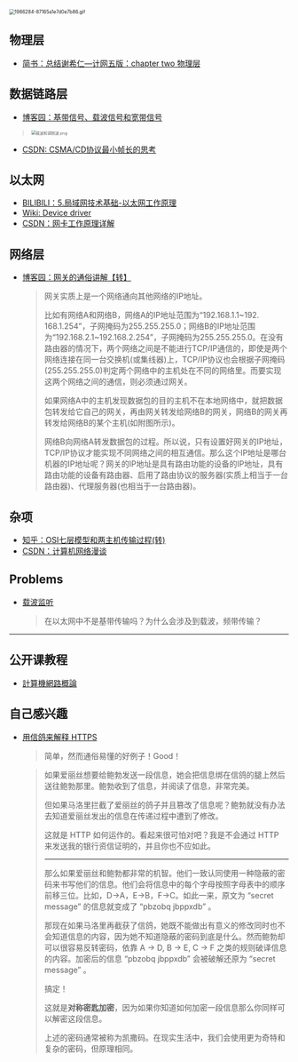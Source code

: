  <img src="https://i.loli.net/2018/06/04/5b1560294894d.gif" alt="1986284-87165a1e7d0e7b86.gif" title="1986284-87165a1e7d0e7b86.gif" style="zoom:60%" />

## 物理层

- [简书：总结谢希仁—计网五版：chapter two 物理层](https://www.jianshu.com/p/882458988e82)

## 数据链路层

- [博客园：基带信号、载波信号和宽带信号](http://www.cnblogs.com/rainbow70626/p/4937573.html)

>  <img src="https://i.loli.net/2018/05/31/5b0f83a23e75e.png" alt="载波和调制波.png" title="载波和调制波.png" style="zoom:50%" />

- [CSDN: CSMA/CD协议最小帧长的思考](https://blog.csdn.net/u011240016/article/details/52719183)

## 以太网

- [BILIBILI：5.局域网技术基础-以太网工作原理](https://www.bilibili.com/video/av10417506?from=search&seid=12865389197846763011) <!--10：42-->
- [Wiki: Device driver](https://en.wikipedia.org/wiki/Device_driver)
- [CSDN：网卡工作原理详解](https://blog.csdn.net/tao546377318/article/details/51602298)

## 网络层

- [博客园：网关的通俗讲解【转】](https://www.cnblogs.com/scy251147/archive/2010/08/13/1799211.html)

  > 网关实质上是一个网络通向其他网络的IP地址。
  >
  > 比如有网络A和网络B，网络A的IP地址范围为“192.168.1.1~192. 168.1.254”，子网掩码为255.255.255.0；网络B的IP地址范围为“192.168.2.1~192.168.2.254”，子网掩码为255.255.255.0。在没有路由器的情况下，两个网络之间是不能进行TCP/IP通信的，即使是两个网络连接在同一台交换机(或集线器)上，TCP/IP协议也会根据子网掩码(255.255.255.0)判定两个网络中的主机处在不同的网络里。而要实现这两个网络之间的通信，则必须通过网关。
  >
  > 如果网络A中的主机发现数据包的目的主机不在本地网络中，就把数据包转发给它自己的网关，再由网关转发给网络B的网关，网络B的网关再转发给网络B的某个主机(如附图所示)。
  >
  > 网络B向网络A转发数据包的过程。所以说，只有设置好网关的IP地址，TCP/IP协议才能实现不同网络之间的相互通信。那么这个IP地址是哪台机器的IP地址呢？网关的IP地址是具有路由功能的设备的IP地址，具有路由功能的设备有路由器、启用了路由协议的服务器(实质上相当于一台路由器)、代理服务器(也相当于一台路由器)。 

## 杂项

- [知乎：OSI七层模型和两主机传输过程(转)](https://www.jianshu.com/p/d8dbe0798d4c) <!--很有趣的一个文章-->
- [CSDN：计算机网络漫谈](https://blog.csdn.net/yangbodong22011/article/details/72457089) <!--简略但是抓住要点，而且有趣-->

## Problems

- [载波监听](https://baike.baidu.com/item/%E8%BD%BD%E6%B3%A2%E7%9B%91%E5%90%AC)

  > 在以太网中不是基带传输吗？为什么会涉及到载波，频带传输？

------

## 公开课教程

- [計算機網路概論](http://ocw.nthu.edu.tw/ocw/index.php?page=course&cid=13&)

## 自己感兴趣

- [用信鸽来解释 HTTPS](https://www.oschina.net/translate/https-explained-with-carrier-pigeons)

  > 简单，然而通俗易懂的好例子！Good！

  > 如果爱丽丝想要给鲍勃发送一段信息，她会把信息绑在信鸽的腿上然后送往鲍勃那里。鲍勃收到了信息，并阅读了信息，非常完美。
  >
  > 但如果马洛里拦截了爱丽丝的鸽子并且篡改了信息呢？鲍勃就没有办法去知道爱丽丝发出的信息在传递过程中遭到了修改。
  >
  > 这就是 HTTP 如何运作的。看起来很可怕对吧？我是不会通过 HTTP 来发送我的银行资信证明的，并且你也不应如此。
  >
  > ---
  >
  > 那么如果爱丽丝和鲍勃都非常的机智。他们一致认同使用一种隐蔽的密码来书写他们的信息。他们会将信息中的每个字母按照字母表中的顺序前移三位。比如，D→A，E→B，F→C。如此一来，原文为 “secret message” 的信息就变成了 “pbzobq jbppxdb” 。
  >
  > 那现在如果马洛里再截获了信鸽，她既不能做出有意义的修改同时也不会知道信息的内容，因为她不知道隐蔽的密码到底是什么。然而鲍勃却可以很容易反转密码，依靠 A → D, B → E, C → F 之类的规则破译信息的内容。加密后的信息 “pbzobq jbppxdb” 会被破解还原为 “secret message” 。
  >
  > 搞定！
  >
  > 这就是**对称密匙加密**，因为如果你知道如何加密一段信息那么你同样可以解密这段信息。
  >
  > 上述的密码通常被称为凯撒码。在现实生活中，我们会使用更为奇特和复杂的密码，但原理相同。

